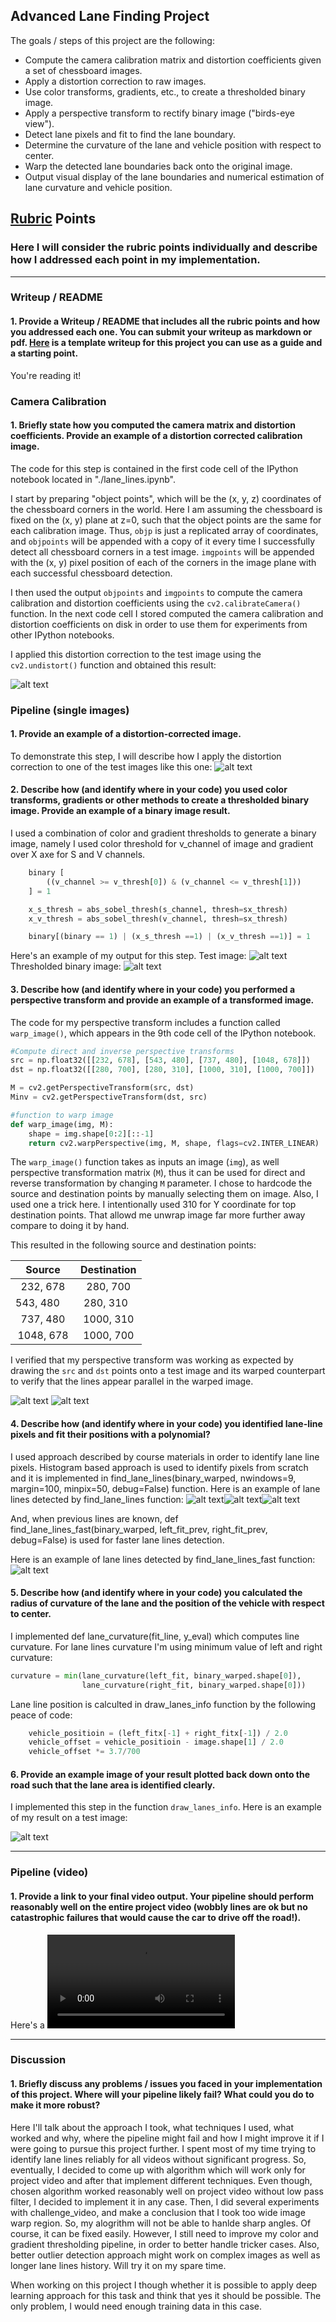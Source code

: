 ## Advanced Lane Finding Project

The goals / steps of this project are the following:

* Compute the camera calibration matrix and distortion coefficients given a set of chessboard images.
* Apply a distortion correction to raw images.
* Use color transforms, gradients, etc., to create a thresholded binary image.
* Apply a perspective transform to rectify binary image ("birds-eye view").
* Detect lane pixels and fit to find the lane boundary.
* Determine the curvature of the lane and vehicle position with respect to center.
* Warp the detected lane boundaries back onto the original image.
* Output visual display of the lane boundaries and numerical estimation of lane curvature and vehicle position.

[//]: # (Image References)

[image1]: ./output_images/undistort_output.png "Undistorted"
[image2]: ./output_images/straight_lines2_undistorted.jpg "Road Transformed"
[image3]: ./output_images/test1.jpg "Test1 image"
[image4]: ./output_images/test1_pipelined.jpg "Thresholded binary image"
[image5]: ./output_images/straight_lines2_with_region.jpg "Straight lines image"
[image6]: ./output_images/straight_lines2_with_region_warped.jpg "Straight lines warped image"
[image7]: ./output_images/test5_undistorted.jpg "Test5 image"
[image8]: ./output_images/test5_undistorted_binary.jpg "Test5 binary image"
[image9]: ./output_images/test5_undistorted_lines_detected.jpg "Test5 lines detected image"
[image10]: ./output_images/test5_undistorted_lines_detected_fast.jpg "Test5 fast lines detected image"
[image11]: ./output_images/test5_final.jpg "Test5 final image"
[video1]: ./test_videos_output/project_video.mp4 "Video"

## [Rubric](https://review.udacity.com/#!/rubrics/571/view) Points

### Here I will consider the rubric points individually and describe how I addressed each point in my implementation.  

---

### Writeup / README

#### 1. Provide a Writeup / README that includes all the rubric points and how you addressed each one.  You can submit your writeup as markdown or pdf.  [Here](https://github.com/udacity/CarND-Advanced-Lane-Lines/blob/master/writeup_template.md) is a template writeup for this project you can use as a guide and a starting point.  

You're reading it!

### Camera Calibration

#### 1. Briefly state how you computed the camera matrix and distortion coefficients. Provide an example of a distortion corrected calibration image.

The code for this step is contained in the first code cell of the IPython notebook located in "./lane_lines.ipynb".  

I start by preparing "object points", which will be the (x, y, z) coordinates of the chessboard corners in the world. Here I am assuming the chessboard is fixed on the (x, y) plane at z=0, such that the object points are the same for each calibration image.  Thus, `objp` is just a replicated array of coordinates, and `objpoints` will be appended with a copy of it every time I successfully detect all chessboard corners in a test image.  `imgpoints` will be appended with the (x, y) pixel position of each of the corners in the image plane with each successful chessboard detection.  

I then used the output `objpoints` and `imgpoints` to compute the camera calibration and distortion coefficients using the `cv2.calibrateCamera()` function.
In the next code cell I stored computed the camera calibration and distortion coefficients on disk in order to use them for experiments from other IPython notebooks. 

I applied this distortion correction to the test image using the `cv2.undistort()` function and obtained this result: 

![alt text][image1]

### Pipeline (single images)

#### 1. Provide an example of a distortion-corrected image.

To demonstrate this step, I will describe how I apply the distortion correction to one of the test images like this one:
![alt text][image2]

#### 2. Describe how (and identify where in your code) you used color transforms, gradients or other methods to create a thresholded binary image.  Provide an example of a binary image result.

I used a combination of color and gradient thresholds to generate a binary image, namely I used color threshold for v_channel of image and gradient over X axe for S and V channels.
```python
    binary [
        ((v_channel >= v_thresh[0]) & (v_channel <= v_thresh[1]))
    ] = 1

    x_s_thresh = abs_sobel_thresh(s_channel, thresh=sx_thresh)
    x_v_thresh = abs_sobel_thresh(v_channel, thresh=sx_thresh)

    binary[(binary == 1) | (x_s_thresh ==1) | (x_v_thresh ==1)] = 1  
 ```
Here's an example of my output for this step.
Test image:
![alt text][image3]
Thresholded binary image:
![alt text][image4]

#### 3. Describe how (and identify where in your code) you performed a perspective transform and provide an example of a transformed image.

The code for my perspective transform includes a function called `warp_image()`, which appears in the 9th code cell of the IPython notebook.
```python
#Compute direct and inverse perspective transforms
src = np.float32([[232, 678], [543, 480], [737, 480], [1048, 678]])
dst = np.float32([[280, 700], [280, 310], [1000, 310], [1000, 700]])

M = cv2.getPerspectiveTransform(src, dst) 
Minv = cv2.getPerspectiveTransform(dst, src)

#function to warp image
def warp_image(img, M):
    shape = img.shape[0:2][::-1]
    return cv2.warpPerspective(img, M, shape, flags=cv2.INTER_LINEAR)
``` 
The `warp_image()` function takes as inputs an image (`img`), as well perspective transformation matrix (`M`), thus it can be used for direct and reverse transformation by changing `M` parameter.
I chose to hardcode the source and destination points by manually selecting them on image.
Also, I used one a trick here. I intentionally used 310 for Y coordinate for top destination points.
That allowd me unwrap image far more further away compare to doing it by hand. 

This resulted in the following source and destination points:

| Source        | Destination   | 
|:-------------:|:-------------:| 
| 232, 678      | 280, 700      | 
| 543, 480      | 280, 310      |
| 737, 480      | 1000, 310     |
| 1048, 678     | 1000, 700     |

I verified that my perspective transform was working as expected by drawing the `src` and `dst` points onto a test image and its warped counterpart to verify that the lines appear parallel in the warped image.

![alt text][image5] ![alt text][image6]

#### 4. Describe how (and identify where in your code) you identified lane-line pixels and fit their positions with a polynomial?

I used approach described by course materials in order to identify lane line pixels.
Histogram based approach is used to identify pixels from scratch and it is implemented in find_lane_lines(binary_warped, nwindows=9, margin=100, minpix=50, debug=False) function.
Here is an example of lane lines detected by find_lane_lines function:
![alt text][image7]![alt text][image8]![alt text][image9]

And, when previous lines are known, def find_lane_lines_fast(binary_warped, left_fit_prev, right_fit_prev, debug=False) is used for faster lane lines detection.

Here is an example of lane lines detected by find_lane_lines_fast function:
![alt text][image10]

#### 5. Describe how (and identify where in your code) you calculated the radius of curvature of the lane and the position of the vehicle with respect to center.

I implemented def lane_curvature(fit_line, y_eval) which computes line curvature.
For lane lines curvature I'm using minimum value of left and right curvature:
```python
curvature = min(lane_curvature(left_fit, binary_warped.shape[0]),
                lane_curvature(right_fit, binary_warped.shape[0]))
```

Lane line position is calculted in draw_lanes_info function by the following peace of code:
```python
    vehicle_positioin = (left_fitx[-1] + right_fitx[-1]) / 2.0
    vehicle_offset = vehicle_positioin - image.shape[1] / 2.0
    vehicle_offset *= 3.7/700
 ```

#### 6. Provide an example image of your result plotted back down onto the road such that the lane area is identified clearly.

I implemented this step in the function `draw_lanes_info`.  Here is an example of my result on a test image:

![alt text][image11]

---

### Pipeline (video)

#### 1. Provide a link to your final video output.  Your pipeline should perform reasonably well on the entire project video (wobbly lines are ok but no catastrophic failures that would cause the car to drive off the road!).

Here's a ![link to my video result][video1]

---

### Discussion

#### 1. Briefly discuss any problems / issues you faced in your implementation of this project.  Where will your pipeline likely fail?  What could you do to make it more robust?

Here I'll talk about the approach I took, what techniques I used, what worked and why, where the pipeline might fail and how I might improve it if I were going to pursue this project further.
I spent most of my time trying to identify lane lines reliably for all videos without significant progress.
So, eventually, I decided to come up with algorithm which will work only for project video and after that implement different techniques.
Even though, chosen algorithm worked reasonably well on project video without low pass filter, I decided to implement it in any case.
Then, I did several experiments with challenge_video, and make a conclusion that I took too wide image warp region. So, my alogrithm will not be able to hanlde sharp angles. Of course, it can be fixed easily.
However, I still need to improve my color and gradient thresholding pipeline, in order to better handle tricker cases.
Also, better outlier detection approach might work on complex images as well as longer lane lines history.
Will try it on my spare time.

When working on this project I though whether it is possible to apply deep learning approach for this task and think that yes it should be possible. The only problem, I would need enough training data in this case.


